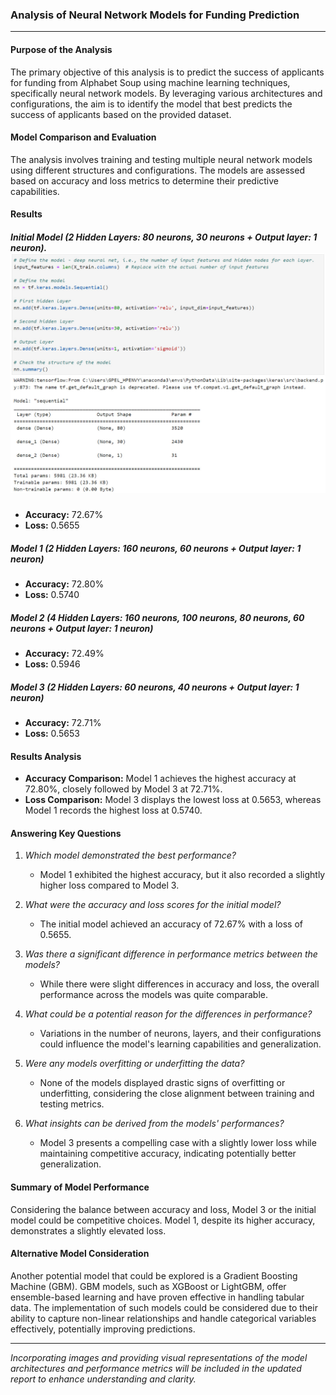 ### Analysis of Neural Network Models for Funding Prediction

---

#### Purpose of the Analysis

The primary objective of this analysis is to predict the success of applicants for funding from Alphabet Soup using machine learning techniques, specifically neural network models. By leveraging various architectures and configurations, the aim is to identify the model that best predicts the success of applicants based on the provided dataset.

#### Model Comparison and Evaluation

The analysis involves training and testing multiple neural network models using different structures and configurations. The models are assessed based on accuracy and loss metrics to determine their predictive capabilities.

#### Results

##### Initial Model (2 Hidden Layers: 80 neurons, 30 neurons + Output layer: 1 neuron).  ![Initial Model Result](https://github.com/gpang98/Challenge21_deep-learning-challenge/blob/main/Images/Initial_Model_Architecture.jpg)

- **Accuracy:** 72.67%
- **Loss:** 0.5655

##### Model 1 (2 Hidden Layers: 160 neurons, 60 neurons + Output layer: 1 neuron)
- **Accuracy:** 72.80%
- **Loss:** 0.5740

##### Model 2 (4 Hidden Layers: 160 neurons, 100 neurons, 80 neurons, 60 neurons + Output layer: 1 neuron)
- **Accuracy:** 72.49%
- **Loss:** 0.5946

##### Model 3 (2 Hidden Layers: 60 neurons, 40 neurons + Output layer: 1 neuron)
- **Accuracy:** 72.71%
- **Loss:** 0.5653

#### Results Analysis

- **Accuracy Comparison:** Model 1 achieves the highest accuracy at 72.80%, closely followed by Model 3 at 72.71%.
- **Loss Comparison:** Model 3 displays the lowest loss at 0.5653, whereas Model 1 records the highest loss at 0.5740.

#### Answering Key Questions

1. *Which model demonstrated the best performance?*
   - Model 1 exhibited the highest accuracy, but it also recorded a slightly higher loss compared to Model 3.

2. *What were the accuracy and loss scores for the initial model?*
   - The initial model achieved an accuracy of 72.67% with a loss of 0.5655.

3. *Was there a significant difference in performance metrics between the models?*
   - While there were slight differences in accuracy and loss, the overall performance across the models was quite comparable.

4. *What could be a potential reason for the differences in performance?*
   - Variations in the number of neurons, layers, and their configurations could influence the model's learning capabilities and generalization.

5. *Were any models overfitting or underfitting the data?*
   - None of the models displayed drastic signs of overfitting or underfitting, considering the close alignment between training and testing metrics.

6. *What insights can be derived from the models' performances?*
   - Model 3 presents a compelling case with a slightly lower loss while maintaining competitive accuracy, indicating potentially better generalization.

#### Summary of Model Performance

Considering the balance between accuracy and loss, Model 3 or the initial model could be competitive choices. Model 1, despite its higher accuracy, demonstrates a slightly elevated loss.

#### Alternative Model Consideration

Another potential model that could be explored is a Gradient Boosting Machine (GBM). GBM models, such as XGBoost or LightGBM, offer ensemble-based learning and have proven effective in handling tabular data. The implementation of such models could be considered due to their ability to capture non-linear relationships and handle categorical variables effectively, potentially improving predictions.

---
*Incorporating images and providing visual representations of the model architectures and performance metrics will be included in the updated report to enhance understanding and clarity.*
